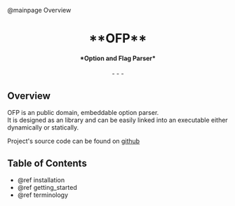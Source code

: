 @mainpage Overview

<center>
	<H1>**OFP**</H1>
	<H4>*Option and Flag Parser*</H4>
	- - -
</center>

## Overview
OFP is an public domain, embeddable option parser.  
It is designed as an library and can be easily linked into an executable either dynamically or statically.  

Project's source code can be found on [github](https://github.com/kvbc/ofp)

## Table of Contents
- @ref installation
- @ref getting_started
- @ref terminology
